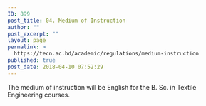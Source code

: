 ```yaml
---
ID: 899
post_title: 04. Medium of Instruction
author: ""
post_excerpt: ""
layout: page
permalink: >
  https://tecn.ac.bd/academic/regulations/medium-instruction
published: true
post_date: 2018-04-10 07:52:29
---
```

The medium of instruction will be English for the B. Sc. in Textile Engineering courses.